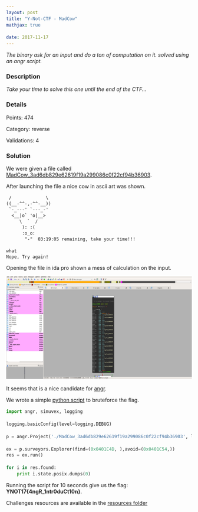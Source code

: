 ```yaml
---
layout: post
title: "Y-Not-CTF - MadCow"
mathjax: true

date: 2017-11-17
---
```


*The binary ask for an input and do a ton of computation on it. solved using an
angr script.*

<!--more-->

### Description

*Take your time to solve this one until the end of the CTF...*

### Details

Points:      474

Category:    reverse

Validations: 4

### Solution

We were given a file called [MadCow_3ad6db829e62619f19a299086c0f22cf94b36903](/resources/2017/ynotctf/madcow/MadCow_3ad6db829e62619f19a299086c0f22cf94b36903).

After launching the file a nice cow in ascii art was shown.

```
 /             \
((__-^^-,-^^-__))
 `-_---' `---_-'
  <__|o` 'o|__>
     \  `  /
      ): :(
      :o_o:
       "-"  03:19:05 remaining, take your time!!!

what
Nope, Try again!
```

Opening the file in ida pro shown a mess of calculation on the input.


<img src="/resources/2017/ynotctf/madcow/ida.png">

It seems that is a nice candidate for [angr](http://angr.io/).

We wrote a simple [python script](/resources/2017/ynotctf/madcow/angr_solve.py) to bruteforce the flag.

``` python
import angr, simuvex, logging

logging.basicConfig(level=logging.DEBUG)

p = angr.Project('./MadCow_3ad6db829e62619f19a299086c0f22cf94b36903', load_options={'auto_load_libs': False})

ex = p.surveyors.Explorer(find=(0x0401C4D, ),avoid=(0x0401C54,))
res = ex.run()

for i in res.found:
    print i.state.posix.dumps(0)
```

Running the script for 10 seconds give us the flag: **YNOT17{4ngR_1ntr0duCt10n}**.

Challenges resources are available in the [resources
folder](https://github.com/duksctf/duksctf.github.io/tree/master/resources/2017/ynotctf/madcow)

